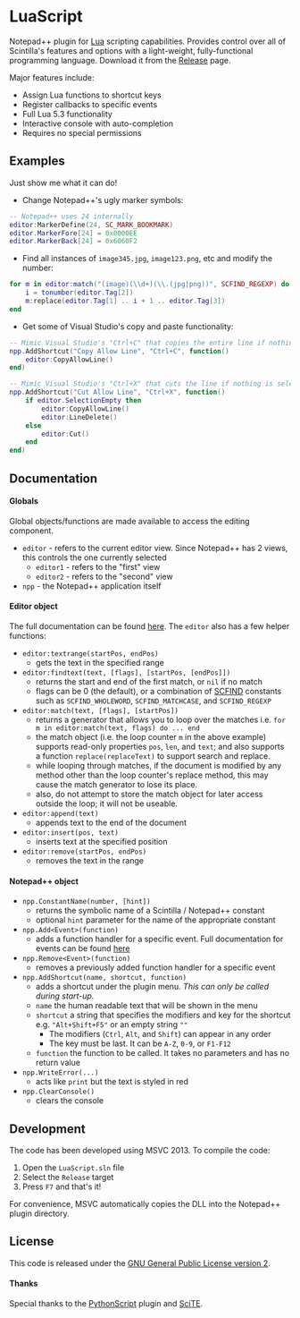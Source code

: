 # LuaScript
Notepad++ plugin for [Lua](http://www.lua.org/) scripting capabilities. Provides control over all of Scintilla's features and options with a light-weight, fully-functional programming language. Download it from the [Release](https://github.com/dail8859/LuaScript/releases) page.

Major features include:

- Assign Lua functions to shortcut keys
- Register callbacks to specific events
- Full Lua 5.3 functionality
- Interactive console with auto-completion
- Requires no special permissions

## Examples
Just show me what it can do!

- Change Notepad++'s ugly marker symbols:
```lua
-- Notepad++ uses 24 internally
editor:MarkerDefine(24, SC_MARK_BOOKMARK)
editor.MarkerFore[24] = 0x0000EE
editor.MarkerBack[24] = 0x6060F2
```

- Find all instances of `image345.jpg`, `image123.png`, etc and modify the number:
```lua
for m in editor:match("(image)(\\d+)(\\.(jpg|png))", SCFIND_REGEXP) do
    i = tonumber(editor.Tag[2])
    m:replace(editor.Tag[1] .. i + 1 .. editor.Tag[3])
end
```

- Get some of Visual Studio's copy and paste functionality:
```lua
-- Mimic Visual Studio's "Ctrl+C" that copies the entire line if nothing is selected
npp.AddShortcut("Copy Allow Line", "Ctrl+C", function()
	editor:CopyAllowLine()
end)

-- Mimic Visual Studio's "Ctrl+X" that cuts the line if nothing is selected
npp.AddShortcut("Cut Allow Line", "Ctrl+X", function()
	if editor.SelectionEmpty then
		editor:CopyAllowLine()
		editor:LineDelete()
	else
		editor:Cut()
	end
end)
```

## Documentation
#### Globals
Global objects/functions are made available to access the editing component.
- `editor` - refers to the current editor view. Since Notepad++ has 2 views, this controls the one currently selected
  - `editor1` - refers to the "first" view
  - `editor2` - refers to the "second" view
- `npp` - the Notepad++ application itself

#### Editor object
The full documentation can be found [here](/doc/editor.md). The `editor` also has a few helper functions:
- `editor:textrange(startPos, endPos)`
  - gets the text in the specified range
- `editor:findtext(text, [flags], [startPos, [endPos]])`
  - returns the start and end of the first match, or `nil` if no match
  - flags can be 0 (the default), or a combination of [SCFIND](http://www.scintilla.org/ScintillaDoc.html#searchFlags) constants such as `SCFIND_WHOLEWORD`, `SCFIND_MATCHCASE`, and `SCFIND_REGEXP`
- `editor:match(text, [flags], [startPos])`
  - returns a generator that allows you to loop over the matches i.e. `for m in editor:match(text, flags) do ... end`
  - the match object (i.e. the loop counter `m` in the above example) supports read-only properties `pos`, `len`, and `text`; and also supports a function `replace(replaceText)` to support search and replace.
  - while looping through matches, if the document is modified by any method other than the loop counter's replace method, this may cause the match generator to lose its place.
  - also, do not attempt to store the match object for later access outside the loop; it will not be useable.
- `editor:append(text)`
  - appends text to the end of the document
- `editor:insert(pos, text)`
  - inserts text at the specified position
- `editor:remove(startPos, endPos)`
  - removes the text in the range

#### Notepad++ object
- `npp.ConstantName(number, [hint])`
  - returns the symbolic name of a Scintilla / Notepad++ constant
  - optional `hint` parameter for the name of the appropriate constant
- `npp.Add<Event>(function)`
  - adds a function handler for a specific event. Full documentation for events can be found [here](/doc/events.md)
- `npp.Remove<Event>(function)`
  - removes a previously added function handler for a specific event
- `npp.AddShortcut(name, shortcut, function)`
  - adds a shortcut under the plugin menu. *This can only be called during start-up.*
  - `name` the human readable text that will be shown in the menu
  - `shortcut` a string that specifies the modifiers and key for the shortcut e.g. `"Alt+Shift+F5"` or an empty string `""`
    - The modifiers (`Ctrl`, `Alt`, and `Shift`) can appear in any order
    - The key must be last. It can be `A-Z`, `0-9`, or `F1-F12`
  - `function` the function to be called. It takes no parameters and has no return value
- `npp.WriteError(...)`
  - acts like `print` but the text is styled in red
- `npp.ClearConsole()`
  - clears the console

## Development
The code has been developed using MSVC 2013. To compile the code:

1. Open the `LuaScript.sln` file
2. Select the `Release` target
3. Press `F7` and that's it!

For convenience, MSVC automatically copies the DLL into the Notepad++ plugin directory. 

## License
This code is released under the [GNU General Public License version 2](http://www.gnu.org/licenses/gpl-2.0.txt).

#### Thanks
Special thanks to the [PythonScript](https://github.com/bruderstein/PythonScript) plugin and [SciTE](http://www.scintilla.org/SciTE.html).
